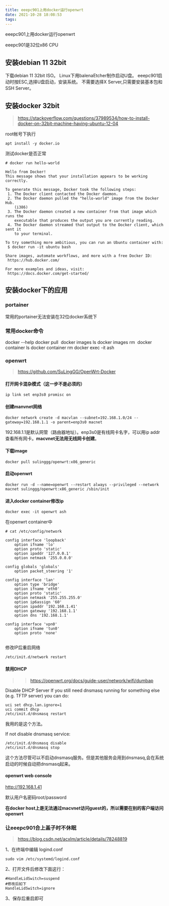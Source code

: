 ```yaml
---
title: eeepc901上用docker运行openwrt
date: 2021-10-28 18:08:53
tags:
---
```


eeepc901上用docker运行openwrt

eeepc901是32位x86 CPU

## 安装debian 11 32bit

下载debian 11 32bit ISO。
Linux下用balenaEtcher制作启动U盘。
eeepc901启动时按ESC,选择U盘启动，安装系统。
不需要选择X Server,只需要安装基本包和SSH Server。

## 安装docker 32bit

> https://stackoverflow.com/questions/37989534/how-to-install-docker-on-32bit-machine-having-ubuntu-12-04

root帐号下执行

```console
apt install -y docker.io
```

测试docker是否正常

```console
# docker run hello-world

Hello from Docker!
This message shows that your installation appears to be working correctly.

To generate this message, Docker took the following steps:
 1. The Docker client contacted the Docker daemon.
 2. The Docker daemon pulled the "hello-world" image from the Docker Hub.
    (i386)
 3. The Docker daemon created a new container from that image which runs the
    executable that produces the output you are currently reading.
 4. The Docker daemon streamed that output to the Docker client, which sent it
    to your terminal.

To try something more ambitious, you can run an Ubuntu container with:
 $ docker run -it ubuntu bash

Share images, automate workflows, and more with a free Docker ID:
 https://hub.docker.com/

For more examples and ideas, visit:
 https://docs.docker.com/get-started/

```

## 安装docker下的应用

### portainer

常用的portainer无法安装在32位docker系统下

### 常用docker命令

docker --help
docker pull <image>
docker images ls
docker images rm <image>
docker container ls
docker container rm <container>
docker exec -it <container> ash

### openwrt

> https://github.com/SuLingGG/OpenWrt-Docker

#### 打开网卡混杂模式（这一步不是必须的）

```console
ip link set enp3s0 promisc on
```

#### 创建manvnet网络

```console
docker network create -d macvlan --subnet=192.168.1.0/24 --gateway=192.168.1.1 -o parent=enp3s0 macnet
```

192.168.1.1是默认网管（路由器地址）。enp3s0是有线网卡名字，可以用ip addr查看所有网卡。**macvnet无法用无线网卡创建**。

#### 下载image

```console
docker pull sulinggg/openwrt:x86_generic
```

#### 启动openwrt

```console
docker run -d --name=openwrt --restart always --privileged --network macnet sulinggg/openwrt:x86_generic /sbin/init
```

#### 进入docker container修改ip

```console
docker exec -it openwrt ash
```

在openwrt container中

```console
# cat /etc/config/network

config interface 'loopback'
	option ifname 'lo'
	option proto 'static'
	option ipaddr '127.0.0.1'
	option netmask '255.0.0.0'

config globals 'globals'
	option packet_steering '1'

config interface 'lan'
	option type 'bridge'
	option ifname 'eth0'
	option proto 'static'
	option netmask '255.255.255.0'
	option ip6assign '60'
	option ipaddr '192.168.1.41'
	option gateway '192.168.1.1'
	option dns '192.168.1.1'

config interface 'vpn0'
	option ifname 'tun0'
	option proto 'none'


```

修改IP后重启网络

```console
/etc/init.d/network restart
```

#### 禁用DHCP

>> https://openwrt.org/docs/guide-user/network/wifi/dumbap

Disable DHCP Server
If you still need dnsmasq running for something else (e.g. TFTP server) you can do:

``` console
uci set dhcp.lan.ignore=1
uci commit dhcp
/etc/init.d/dnsmasq restart
```

我用的是这个方法。

If not disable dnsmasq service:

```console
/etc/init.d/dnsmasq disable
/etc/init.d/dnsmasq stop
```

这个方法尽管可以不启动dnsmasq服务。但是其他服务会用到dnsmasq,会在系统启动的时候自动把dnsmasq起来。

####  openwrt web console

http://192.168.1.41

默认用户名密码root/password

**在docker host上是无法通过macvnet访问guest的，所以需要在别的客户端访问openwrt**

### 让eeepc901合上盖子时不休眠

> https://blog.csdn.net/acxlm/article/details/78248819

1、在终端中编辑 logind.conf

```console
sudo vim /etc/systemd/logind.conf
```

2、打开文件后修改下面这行：

```config
#HandleLidSwitch=suspend
#修改后如下
HandleLidSwitch=ignore
```

3、保存后重启即可
